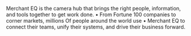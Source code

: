 Merchant EQ is the camera hub that brings the right people, information, and tools 
together to get work done.
• From Fortune 100 companies to corner markets, millions Of people around the world use
• Merchant EQ to connect their teams, unify their systems, and drive their business forward.
